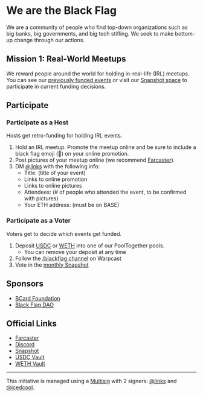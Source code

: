 # We are the Black Flag

We are a community of people who find top-down organizations such as big banks, big governments, and big tech stifling. We seek to make bottom-up change through our actions.

## Mission 1: Real-World Meetups

We reward people around the world for holding in-real-life (IRL) meetups. You can see our [previously funded events](https://blackflagcollective.org/funded-events) or visit our [Snapshot space](https://snapshot.box/#/s:black-flag.eth) to participate in current funding decisions.

## Participate

### Participate as a Host

Hosts get retro-funding for holding IRL events.

1. Hold an IRL meetup. Promote the meetup online and be sure to include a black flag emoji (🏴) on your online promotion.
2. Post pictures of your meetup online (we recommend [Farcaster](https://warpcast.com/)).
3. DM [@links](https://warpcast.com/links) with the following info:
   - Title: (title of your event)
   - Links to online promotion
   - Links to online pictures
   - Attendees: (# of people who attended the event, to be confirmed with pictures)
   - Your ETH address: (must be on BASE)

### Participate as a Voter

Voters get to decide which events get funded.

1. Deposit [USDC](https://app.cabana.fi/vault/8453/0x119d2bc7bb9b94f5518ce30169457ff358b47535) or [WETH](https://app.cabana.fi/vault/8453/0x23Cd31beEc8980E7F8AEb7E76D45Fe3da4de1592) into one of our PoolTogether pools.
   - You can remove your deposit at any time
2. Follow the [/blackflag channel](https://warpcast.com/~/channel/blackflag) on Warpcast
3. Vote in the [monthly Snapshot](https://snapshot.box/#/s:black-flag.eth)

## Sponsors

- [BCard Foundation](https://getbcard.io/)
- [Black Flag DAO](https://blackflagdao.notion.site/)

## Official Links

- [Farcaster](https://warpcast.com/~/channel/blackflag)
- [Discord](https://discord.gg/blackflagdao)
- [Snapshot](https://snapshot.box/#/s:black-flag.eth)
- [USDC Vault](https://app.cabana.fi/vault/8453/0x119d2bc7bb9b94f5518ce30169457ff358b47535)
- [WETH Vault](https://app.cabana.fi/vault/8453/0x23Cd31beEc8980E7F8AEb7E76D45Fe3da4de1592)

---

This initiative is managed using a [Multisig](https://basescan.org/address/0xc9Dd18f35E406Bf94cf937c6aAE618D7e84A6A6d) with 2 signers: [@links](https://warpcast.com/links) and [@icedcool](https://warpcast.com/icedcool).

